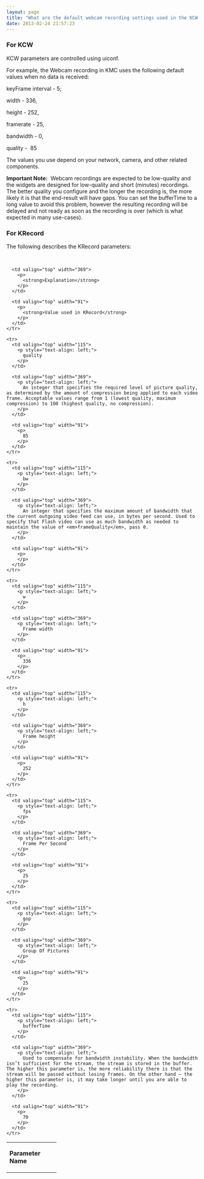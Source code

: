```yaml
---
layout: page
title: "What are the default webcam recording settings used in the KCW and KRecord?"
date: 2013-02-24 21:57:23
---
```


### For KCW

KCW parameters are controlled using uiconf.

For example, the Webcam recording in KMC uses the following default values when no data is received:

keyFrame interval - 5;

width - 336,

height - 252,

framerate - 25,

bandwidth - 0,

quality -  85

The values you use depend on your network, camera, and other related components.

**Important Note:**  Webcam recordings are expected to be low-quality and the widgets are designed for low-quality and short (minutes) recordings. The better quality you configure and the longer the recording is, the more likely it is that the end-result will have gaps. You can set the bufferTime to a long value to avoid this problem, however the resulting recording will be delayed and not ready as soon as the recording is over (which is what expected in many use-cases).

### For KRecord

The following describes the KRecord parameters:

  

<table style="width: 576px;" border="0" cellspacing="0" cellpadding="0">
  <tbody>
    <tr>
      <td valign="top" width="115">
        <p>
          <strong>Parameter Name</strong>
        </p>
      </td>
      
      <td valign="top" width="369">
        <p>
          <strong>Explanation</strong>
        </p>
      </td>
      
      <td valign="top" width="91">
        <p>
          <strong>Value used in KRecord</strong>
        </p>
      </td>
    </tr>
    
    <tr>
      <td valign="top" width="115">
        <p style="text-align: left;">
          quality
        </p>
      </td>
      
      <td valign="top" width="369">
        <p style="text-align: left;">
          An integer that specifies the required level of picture quality, as determined by the amount of compression being applied to each video frame. Acceptable values range from 1 (lowest quality, maximum compression) to 100 (highest quality, no compression).
        </p>
      </td>
      
      <td valign="top" width="91">
        <p>
          85
        </p>
      </td>
    </tr>
    
    <tr>
      <td valign="top" width="115">
        <p style="text-align: left;">
          bw
        </p>
      </td>
      
      <td valign="top" width="369">
        <p style="text-align: left;">
          An integer that specifies the maximum amount of bandwidth that the current outgoing video feed can use, in bytes per second. Used to specify that Flash video can use as much bandwidth as needed to maintain the value of <em>frameQuality</em>, pass 0.
        </p>
      </td>
      
      <td valign="top" width="91">
        <p>
        </p>
      </td>
    </tr>
    
    <tr>
      <td valign="top" width="115">
        <p style="text-align: left;">
          w
        </p>
      </td>
      
      <td valign="top" width="369">
        <p style="text-align: left;">
          Frame width
        </p>
      </td>
      
      <td valign="top" width="91">
        <p>
          336
        </p>
      </td>
    </tr>
    
    <tr>
      <td valign="top" width="115">
        <p style="text-align: left;">
          h
        </p>
      </td>
      
      <td valign="top" width="369">
        <p style="text-align: left;">
          Frame height
        </p>
      </td>
      
      <td valign="top" width="91">
        <p>
          252
        </p>
      </td>
    </tr>
    
    <tr>
      <td valign="top" width="115">
        <p style="text-align: left;">
          fps
        </p>
      </td>
      
      <td valign="top" width="369">
        <p style="text-align: left;">
          Frame Per Second
        </p>
      </td>
      
      <td valign="top" width="91">
        <p>
          25
        </p>
      </td>
    </tr>
    
    <tr>
      <td valign="top" width="115">
        <p style="text-align: left;">
          gop
        </p>
      </td>
      
      <td valign="top" width="369">
        <p style="text-align: left;">
          Group Of Pictures
        </p>
      </td>
      
      <td valign="top" width="91">
        <p>
          25
        </p>
      </td>
    </tr>
    
    <tr>
      <td valign="top" width="115">
        <p style="text-align: left;">
          bufferTime
        </p>
      </td>
      
      <td valign="top" width="369">
        <p style="text-align: left;">
          Used to compensate for bandwidth instability. When the bandwidth isn’t sufficient for the stream, the stream is stored in the buffer. The higher this parameter is, the more reliability there is that the stream will be passed without losing frames. On the other hand – the higher this parameter is, it may take longer until you are able to play the recording.
        </p>
      </td>
      
      <td valign="top" width="91">
        <p>
          70
        </p>
      </td>
    </tr>
  </tbody>
</table>

  